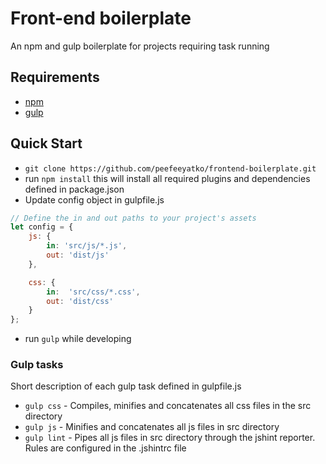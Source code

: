 Front-end boilerplate
=====================

An npm and gulp boilerplate for projects requiring task running

## Requirements
* [npm](https://npmjs.com/)
* [gulp](http://gulpjs.com/)

## Quick Start
* `git clone https://github.com/peefeeyatko/frontend-boilerplate.git`
* run `npm install` this will install all required plugins and dependencies defined in package.json
* Update config object in gulpfile.js
```js
// Define the in and out paths to your project's assets
let config = {
    js: {
        in: 'src/js/*.js',
        out: 'dist/js'
    },

    css: {
        in:  'src/css/*.css',
        out: 'dist/css'
    }
};
```
* run `gulp` while developing

### Gulp tasks
Short description of each gulp task defined in gulpfile.js
* `gulp css` - Compiles, minifies and concatenates all css files in the src directory
* `gulp js` - Minifies and concatenates all js files in src directory
* `gulp lint` - Pipes all js files in src directory through the jshint reporter. Rules are configured in the .jshintrc file
